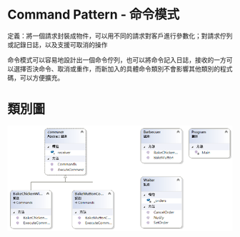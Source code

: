 # Command Pattern - 命令模式

定義：將一個請求封裝成物件，可以用不同的請求對客戶進行參數化；對請求佇列或記錄日誌，以及支援可取消的操作

命令模式可以容易地設計出一個命令佇列，也可以將命令記入日誌，接收的一方可以選擇否決命令、取消或重作，而新加入的具體命令類別不會影響其他類別的程式碼，可以方便擴充。


# 類別圖

![命令模式](https://github.com/BryanYu/DesignPatternPractice/blob/master/Command/ClassDiagram1.png)


